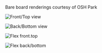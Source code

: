 Bare board renderings courtesy of OSH Park

![Front/Top view](https://644db4de3505c40a0444-327723bce298e3ff5813fb42baeefbaa.ssl.cf1.rackcdn.com/86ff408f2735c30e181a70024036e23f.png)

![Back/Bottom view](https://644db4de3505c40a0444-327723bce298e3ff5813fb42baeefbaa.ssl.cf1.rackcdn.com/4a6f9c1d94d7d1e1969e0bdfbd6b4fb7.png)

![Flex front.top]()

![Flex back/bottom]()

